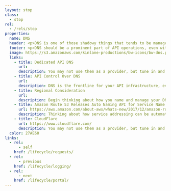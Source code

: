 ```yaml
---
layout: stop
class:
  - stop
rel:
  - /rels/stop  
properties:
  name: DNS
  header: <p>DNS is one of those shadowy things that tends to be managed by a select few wizards, and the rest of an organization doesn't have much knowledge, awareness, or access at this level. APIs has shifted this reality for me, and is something I'm also seeing at organizations who are adopting a microservices, and devops approach to getting things done. DNS should be a first class citizen in the API toolbox, allowing for well planned deployments supporting a variety of services, but also allow for logging, orchestration, and most importantly security, at the frontline of our API operations.</p><p>There are some basics I wanted to introduce to my readers when it comes to DNS for their API operations, but I also wanted to shine a light on where the DNS space is headed because of APIs. Some DNS and cloud providers are taking things to the next level, and APIs are central to that. Like most other stops along the API life cycle DNS is not just about doing DNS for your APIs, it is also about doing APIs for your DNS.</p>
  footer: <p>DNS should be a prominent part of API operations, even with internal APIs. It is the first line of defense when it comes to security, as well as discovery, and allowing developers and partners to put APIs to work. DNS shouldn’t be separate from the rest of the API life cycle, and should be reachable by all developers, with logging at this layer shipped to be included within API life cycle operations. DNS needs to come out of the shadows and be something your entire team is aware of, with transparency around configuration, as well as standard practices for usage  across services.</p><p>I can't emphasize enough regarding how DNS providers like CloudFlare have shifted my view of DNS. Even if you aren't using them for your primary DNS, I recommend setting up a domain and playing around with what they have to offer. At least tune into their blog and Twitter account, as they are pushing the conversation forward when it comes to DNS, and API access to this layer. DNS in 2018 is much more than just addressing for your APIs, it is about logging, security, and much, much more. Bring it out of the background, and take another look at how it can make a bigger impact on what you are looking to achieve with APIs.</p>     
  image: https://s3.amazonaws.com/kinlane-productions/bw-icons/bw-dns.png
  links:
    - title: Dedicated API DNS
      url:
      description: You may not use them as a provider, but tune in and study the way CloudFlare does their DNS, as well as provides APIs for managing DNS.    
    - title: API Control Over DNS
      url:
      description: DNS is the frontline for your API infrastructure, even internally, and you should be able to programmatically configure, audit, orchestrate, and manage the DNS for your APIs using APIs.
    - title: Regional Consideration
      url:
      description: Begin thinking about how you name and manage your DNS with multiple zones and regions in operations--even if you aren't quite ready, you should be thinking in this way.
    - title: Amazon Route 53 Releases Auto Naming API for Service Name Management and Discovery
      url: https://aws.amazon.com/about-aws/whats-new/2017/12/amazon-route-53-releases-auto-naming-api-name-service-management/
      description: Thinking about how service addressing can be automated, as well as standardized as part of the life cycle.
    - title: CloudFlare
      url: https://www.cloudflare.com/
      description: You may not use them as a provider, but tune in and study the way CloudFlare does their DNS, as well as provides APIs for managing DNS.            
  color: 27AE60    
links:
  - rel:
      - self
    href: /lifecycle/requests/
  - rel:
      - previous
    href: /lifecycle/logging/   
  - rel:
      - next
    href: /lifecycle/portal/            
---
```

